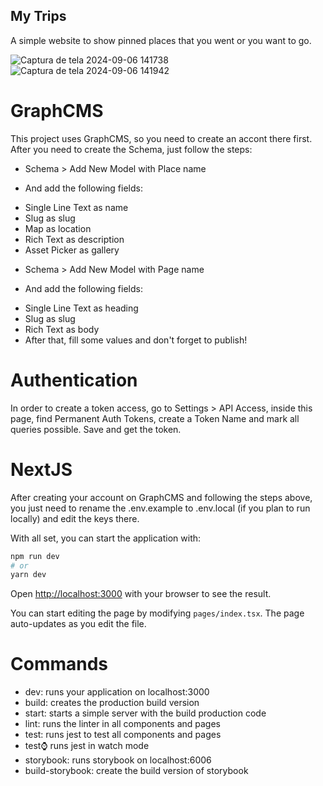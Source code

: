 
## My Trips
A simple website to show pinned places that you went or you want to go. 

![Captura de tela 2024-09-06 141738](https://github.com/user-attachments/assets/9df9ead0-8572-4e05-9851-38fcbd3ea50e)
![Captura de tela 2024-09-06 141942](https://github.com/user-attachments/assets/416944d4-f963-4790-a6e6-c944b070c257)


# GraphCMS

This project uses GraphCMS, so you need to create an accont there first. 
After you need to create the Schema, just follow the steps:

* Schema > Add New Model with Place name

* And add the following fields:
- Single Line Text as name
- Slug as slug
- Map as location
- Rich Text as description
- Asset Picker as gallery
  
* Schema > Add New Model with Page name

* And add the following fields:
- Single Line Text as heading
- Slug as slug
- Rich Text as body
- After that, fill some values and don't forget to publish!

# Authentication
In order to create a token access, go to Settings > API Access, inside this page, find Permanent Auth Tokens, create a Token Name and mark all queries possible. Save and get the token.

# NextJS
After creating your account on GraphCMS and following the steps above, you just need to rename the .env.example to .env.local (if you plan to run locally) and edit the keys there.

With all set, you can start the application with:

```bash
npm run dev
# or
yarn dev
```

Open [http://localhost:3000](http://localhost:3000) with your browser to see the result.

You can start editing the page by modifying `pages/index.tsx`. The page auto-updates as you edit the file.

# Commands
- dev: runs your application on localhost:3000
- build: creates the production build version
- start: starts a simple server with the build production code
- lint: runs the linter in all components and pages
- test: runs jest to test all components and pages
- test:watch: runs jest in watch mode
- storybook: runs storybook on localhost:6006
- build-storybook: create the build version of storybook
